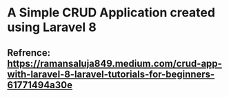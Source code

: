 # A Simple CRUD Application created using Laravel 8

## Refrence: https://ramansaluja849.medium.com/crud-app-with-laravel-8-laravel-tutorials-for-beginners-61771494a30e
